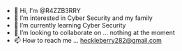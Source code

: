 - 👋 Hi, I’m @R4ZZB3RRY
- 👀 I’m interested in Cyber Security and my family
- 🌱 I’m currently learning Cyber Security
- 💞️ I’m looking to collaborate on ... nothing at the moment
- 📫 How to reach me ... heckleberry282@gmail.com

<!---
R4ZZB3RRY/R4ZZB3RRY is a ✨ special ✨ repository because its `README.md` (this file) appears on your GitHub profile.
You can click the Preview link to take a look at your changes.
--->
